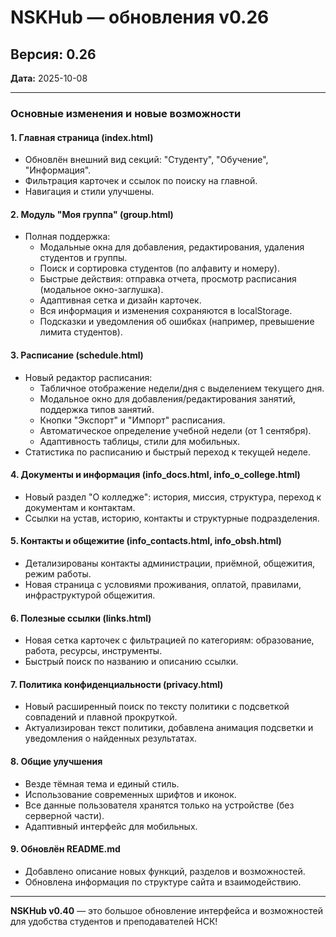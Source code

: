 # NSKHub — обновления v0.26

## Версия: 0.26
**Дата:** 2025-10-08

---

### Основные изменения и новые возможности

#### 1. Главная страница (index.html)
- Обновлён внешний вид секций: "Студенту", "Обучение", "Информация".
- Фильтрация карточек и ссылок по поиску на главной.
- Навигация и стили улучшены.

#### 2. Модуль "Моя группа" (group.html)
- Полная поддержка:
  - Модальные окна для добавления, редактирования, удаления студентов и группы.
  - Поиск и сортировка студентов (по алфавиту и номеру).
  - Быстрые действия: отправка отчета, просмотр расписания (модальное окно-заглушка).
  - Адаптивная сетка и дизайн карточек.
  - Вся информация и изменения сохраняются в localStorage.
  - Подсказки и уведомления об ошибках (например, превышение лимита студентов).

#### 3. Расписание (schedule.html)
- Новый редактор расписания:
  - Табличное отображение недели/дня с выделением текущего дня.
  - Модальное окно для добавления/редактирования занятий, поддержка типов занятий.
  - Кнопки "Экспорт" и "Импорт" расписания.
  - Автоматическое определение учебной недели (от 1 сентября).
  - Адаптивность таблицы, стили для мобильных.
- Статистика по расписанию и быстрый переход к текущей неделе.

#### 4. Документы и информация (info_docs.html, info_o_college.html)
- Новый раздел "О колледже": история, миссия, структура, переход к документам и контактам.
- Ссылки на устав, историю, контакты и структурные подразделения.

#### 5. Контакты и общежитие (info_contacts.html, info_obsh.html)
- Детализированы контакты администрации, приёмной, общежития, режим работы.
- Новая страница с условиями проживания, оплатой, правилами, инфраструктурой общежития.

#### 6. Полезные ссылки (links.html)
- Новая сетка карточек с фильтрацией по категориям: образование, работа, ресурсы, инструменты.
- Быстрый поиск по названию и описанию ссылки.

#### 7. Политика конфиденциальности (privacy.html)
- Новый расширенный поиск по тексту политики с подсветкой совпадений и плавной прокруткой.
- Актуализирован текст политики, добавлена анимация подсветки и уведомления о найденных результатах.

#### 8. Общие улучшения
- Везде тёмная тема и единый стиль.
- Использование современных шрифтов и иконок.
- Все данные пользователя хранятся только на устройстве (без серверной части).
- Адаптивный интерфейс для мобильных.

#### 9. Обновлён README.md
- Добавлено описание новых функций, разделов и возможностей.
- Обновлена информация по структуре сайта и взаимодействию.

---

**NSKHub v0.40** — это большое обновление интерфейса и возможностей для удобства студентов и преподавателей НСК!
